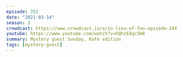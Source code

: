 ```yaml
---
episode: 352
date: "2021-03-14"
season: 2
crowdcast: https://www.crowdcast.io/e/in-lieu-of-fun-episode-244
youtube: https://www.youtube.com/watch?v=hQhzEdqc5H8
summary: Mystery guest Sunday, Kate edition
tags: [mystery-guest]
---
```

